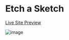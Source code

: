 # Etch a Sketch 

[Live Site Preview](https://etch-a-sketch-2510.netlify.app/)

![image](https://user-images.githubusercontent.com/98336593/197516940-1a9f8bda-e312-4221-bd10-26f331aa5a65.png)
